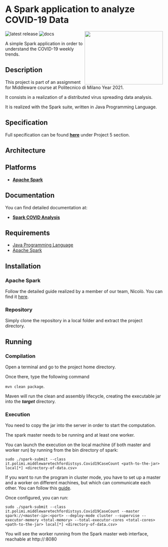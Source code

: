 # A Spark application to analyze COVID-19 Data

<img src="https://freepikpsd.com/media/2019/10/apache-spark-logo-png-8-Transparent-Images.png" width=250px height=170 px align="right" >

![latest release](https://img.shields.io/github/v/release/ArmelliniFederico/Middleware?color=green)
![docs](https://img.shields.io/badge/docs-doxygen-brightgreen)

A simple Spark application in order to understand the COVID-19 weekly trends.

## Description

This project is part of an assignment for Middleware course at Politecnico di Milano Year 2021.

It consists in a realization of a distributed virus spreading data analysis.

It is realized with the Spark suite, written in Java Programming Language.

## Specification

Full specification can be found [**here**](../specs/specification.pdf) under Project 5 section.

## Architecture





## Platforms

- [**Apache Spark**](https://spark.apache.org/)

## Documentation

You can find detailed documentation at:
- [**Spark COVID Analysis**]()

## Requirements

- [Java Programming Language](https://www.java.com/it/)
- [Apache Spark](https://spark.apache.org/)

## Installation

### Apache Spark

Follow the detailed guide realized by a member of our team, Nicolò.
You can find it [here](https://nicolosonnino.it/spark-on-wsl/).

### Repository
Simply clone the repository in a local folder and extract the project directory.

## Running

### Compilation
Open a terminal and go to the project home directory.

Once there, type the following command

`mvn clean package`.

Maven will run the clean and assembly lifecycle, creating the executable jar into the _**target**_ directory.

### Execution
You need to copy the jar into the server in order to start the computation.

The spark master needs to be running and at least one worker.

You can launch the execution on the local machine (if both master and worker run) by running from the bin directory of spark:

```sudo ./spark-submit --class it.polimi.middlewaretechfordistsys.Covid19CaseCount <path-to-the-jar> local[*] <directory-of-data.csv>```

If you want to run the program in cluster mode, you have to set up a master and a worker on different machines, but which can communicate each other. You can follow this [guide](https://www.tutorialkart.com/apache-spark/how-to-setup-an-apache-spark-cluster/).

Once configured, you can run:

```sudo ./spark-submit --class it.polimi.middlewaretechfordistsys.Covid19CaseCount --master spark://<master-ip>:<port> --deploy-mode cluster --supervise --executor-memory <total-memory> --total-executor-cores <total-cores> <path-to-the-jar> local[*] <directory-of-data.csv>```

You will see the worker running from the Spark master web interface, reachable at http://<master-ip>:8080
